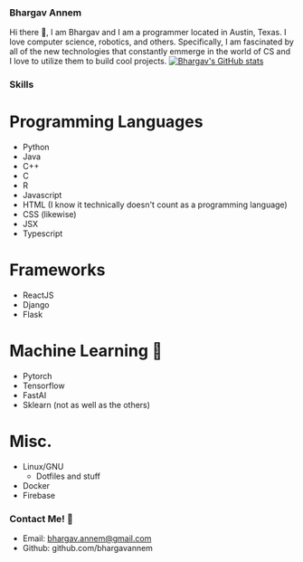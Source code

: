 ### Bhargav Annem
Hi there 👋, I am Bhargav and I am a programmer located in Austin, Texas. I love computer science, robotics, and others. Specifically, I am fascinated by all of the new technologies that constantly emmerge in the world of CS and I love to utilize them to build cool projects. 
[![Bhargav's GitHub stats](https://github-readme-stats.vercel.app/api?username=bhargavannem&count_private=true&show_icons=true&theme=gruvbox)](https://github.com/anuraghazra/github-readme-stats)

### Skills
# Programming Languages
- Python
- Java
- C++
- C
- R
- Javascript
- HTML (I know it technically doesn't count as a programming language)
- CSS (likewise)
- JSX
- Typescript

# Frameworks
- ReactJS
- Django
- Flask

# Machine Learning 🤖
- Pytorch
- Tensorflow
- FastAI
- Sklearn (not as well as the others)

# Misc.
- Linux/GNU
  - Dotfiles and stuff
- Docker
- Firebase

### Contact Me! 📧
- Email: bhargav.annem@gmail.com
- Github: github.com/bhargavannem
 

